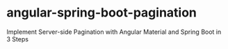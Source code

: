 # angular-spring-boot-pagination
Implement Server-side Pagination with Angular Material and Spring Boot in 3 Steps
